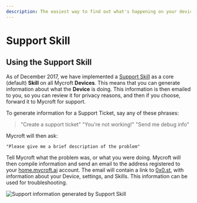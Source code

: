 ```yaml
---
description: The easiest way to find out what's happening on your device.
---
```


# Support Skill

## Using the Support Skill

As of December 2017, we have implemented a [Support Skill](https://github.com/MycroftAI/skill-support) as a core \(default\) **Skill** on all Mycroft **Devices**. This means that you can generate information about what the **Device** is doing. This information is then emailed to you, so you can review it for privacy reasons, and then if you choose, forward it to Mycroft for support.

To generate information for a Support Ticket, say any of these phrases:

> "Create a support ticket" "You're not working!" "Send me debug info"

Mycroft will then ask:

`"Please give me a brief description of the problem"`

Tell Mycroft what the problem was, or what you were doing. Mycroft will then compile information and send an email to the address registered to your [home.mycroft.ai](https://home.mycroft.ai) account. The email will contain a link to [0x0.st](https://0x0.st), with information about your Device, settings, and Skills. This information can be used for troubleshooting.

![Support information generated by Support Skill](https://mycroft.ai/wp-content/uploads/2018/01/support-skill-email.png)

